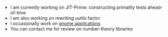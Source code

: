 
- I am currently working on JIT-Prime: constructing primality tests ahead-of-time
- I am also working on rewriting uutils factor
- I occasionally work on [gnome applications](https://gitlab.gnome.org/JASory)
- You can contact me for review on number-theory libraries


